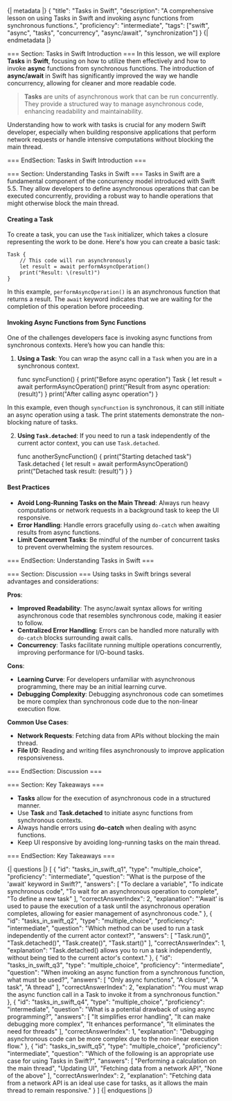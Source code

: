 {| metadata |}
{
    "title": "Tasks in Swift",
    "description": "A comprehensive lesson on using Tasks in Swift and invoking async functions from synchronous functions.",
    "proficiency": "intermediate",
    "tags": ["swift", "async", "tasks", "concurrency", "async/await", "synchronization"]
}
{| endmetadata |}

=== Section: Tasks in Swift Introduction ===
In this lesson, we will explore **Tasks** in **Swift**, focusing on how to utilize them effectively and how to invoke **async** functions from synchronous functions. The introduction of **async/await** in Swift has significantly improved the way we handle concurrency, allowing for cleaner and more readable code.

> **Tasks** are units of asynchronous work that can be run concurrently. They provide a structured way to manage asynchronous code, enhancing readability and maintainability.

Understanding how to work with tasks is crucial for any modern Swift developer, especially when building responsive applications that perform network requests or handle intensive computations without blocking the main thread.

=== EndSection: Tasks in Swift Introduction ===

=== Section: Understanding Tasks in Swift ===
Tasks in Swift are a fundamental component of the concurrency model introduced with Swift 5.5. They allow developers to define asynchronous operations that can be executed concurrently, providing a robust way to handle operations that might otherwise block the main thread.

#### Creating a Task

To create a task, you can use the `Task` initializer, which takes a closure representing the work to be done. Here's how you can create a basic task:

    Task {
        // This code will run asynchronously
        let result = await performAsyncOperation()
        print("Result: \(result)")
    }

In this example, `performAsyncOperation()` is an asynchronous function that returns a result. The `await` keyword indicates that we are waiting for the completion of this operation before proceeding.

#### Invoking Async Functions from Sync Functions

One of the challenges developers face is invoking async functions from synchronous contexts. Here’s how you can handle this:

1. **Using a Task**: You can wrap the async call in a `Task` when you are in a synchronous context.

    func syncFunction() {
        print("Before async operation")
        Task {
            let result = await performAsyncOperation()
            print("Result from async operation: \(result)")
        }
        print("After calling async operation")
    }

In this example, even though `syncFunction` is synchronous, it can still initiate an async operation using a task. The print statements demonstrate the non-blocking nature of tasks.

2. **Using `Task.detached`**: If you need to run a task independently of the current actor context, you can use `Task.detached`.

    func anotherSyncFunction() {
        print("Starting detached task")
        Task.detached {
            let result = await performAsyncOperation()
            print("Detached task result: \(result)")
        }
    }

#### Best Practices

- **Avoid Long-Running Tasks on the Main Thread**: Always run heavy computations or network requests in a background task to keep the UI responsive.
- **Error Handling**: Handle errors gracefully using `do-catch` when awaiting results from async functions.
- **Limit Concurrent Tasks**: Be mindful of the number of concurrent tasks to prevent overwhelming the system resources.

=== EndSection: Understanding Tasks in Swift ===

=== Section: Discussion ===
Using tasks in Swift brings several advantages and considerations:

**Pros**:
- **Improved Readability**: The async/await syntax allows for writing asynchronous code that resembles synchronous code, making it easier to follow.
- **Centralized Error Handling**: Errors can be handled more naturally with `do-catch` blocks surrounding await calls.
- **Concurrency**: Tasks facilitate running multiple operations concurrently, improving performance for I/O-bound tasks.

**Cons**:
- **Learning Curve**: For developers unfamiliar with asynchronous programming, there may be an initial learning curve.
- **Debugging Complexity**: Debugging asynchronous code can sometimes be more complex than synchronous code due to the non-linear execution flow.

**Common Use Cases**:
- **Network Requests**: Fetching data from APIs without blocking the main thread.
- **File I/O**: Reading and writing files asynchronously to improve application responsiveness.

=== EndSection: Discussion ===

=== Section: Key Takeaways ===
- **Tasks** allow for the execution of asynchronous code in a structured manner.
- Use **Task** and **Task.detached** to initiate async functions from synchronous contexts.
- Always handle errors using **do-catch** when dealing with async functions.
- Keep UI responsive by avoiding long-running tasks on the main thread.

=== EndSection: Key Takeaways ===

{| questions |}
[
    {
        "id": "tasks_in_swift_q1",
        "type": "multiple_choice",
        "proficiency": "intermediate",
        "question": "What is the purpose of the 'await' keyword in Swift?",
        "answers": [
            "To declare a variable",
            "To indicate synchronous code",
            "To wait for an asynchronous operation to complete",
            "To define a new task"
        ],
        "correctAnswerIndex": 2,
        "explanation": "'Await' is used to pause the execution of a task until the asynchronous operation completes, allowing for easier management of asynchronous code."
    },
    {
        "id": "tasks_in_swift_q2",
        "type": "multiple_choice",
        "proficiency": "intermediate",
        "question": "Which method can be used to run a task independently of the current actor context?",
        "answers": [
            "Task.run()",
            "Task.detached()",
            "Task.create()",
            "Task.start()"
        ],
        "correctAnswerIndex": 1,
        "explanation": "Task.detached() allows you to run a task independently, without being tied to the current actor's context."
    },
    {
        "id": "tasks_in_swift_q3",
        "type": "multiple_choice",
        "proficiency": "intermediate",
        "question": "When invoking an async function from a synchronous function, what must be used?",
        "answers": [
            "Only async functions",
            "A closure",
            "A task",
            "A thread"
        ],
        "correctAnswerIndex": 2,
        "explanation": "You must wrap the async function call in a Task to invoke it from a synchronous function."
    },
    {
        "id": "tasks_in_swift_q4",
        "type": "multiple_choice",
        "proficiency": "intermediate",
        "question": "What is a potential drawback of using async programming?",
        "answers": [
            "It simplifies error handling",
            "It can make debugging more complex",
            "It enhances performance",
            "It eliminates the need for threads"
        ],
        "correctAnswerIndex": 1,
        "explanation": "Debugging asynchronous code can be more complex due to the non-linear execution flow."
    },
    {
        "id": "tasks_in_swift_q5",
        "type": "multiple_choice",
        "proficiency": "intermediate",
        "question": "Which of the following is an appropriate use case for using Tasks in Swift?",
        "answers": [
            "Performing a calculation on the main thread",
            "Updating UI",
            "Fetching data from a network API",
            "None of the above"
        ],
        "correctAnswerIndex": 2,
        "explanation": "Fetching data from a network API is an ideal use case for tasks, as it allows the main thread to remain responsive."
    }
]
{| endquestions |}